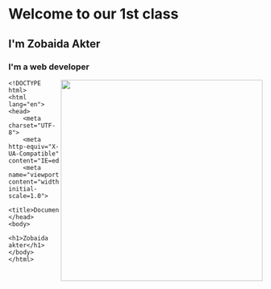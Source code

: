 # Welcome to our 1st class
## I'm Zobaida Akter
### I'm a web developer

<img src="https://encrypted-tbn0.gstatic.com/images?q=tbn:ANd9GcSsScBkuycuJFT3Vvq7Y2VHHrQYMrhYJ0HiEzgwxEuyq9LPvjMYTSdFHg0OKx_-ePkE1jE&usqp=CAU"
     align="right"
     width="400">

~~~ 
<!DOCTYPE html>
<html lang="en">
<head>
    <meta charset="UTF-8">
    <meta http-equiv="X-UA-Compatible" content="IE=edge">
    <meta name="viewport" content="width=>, initial-scale=1.0">
    <title>Document</title>
</head>
<body>
    <h1>Zobaida akter</h1>
</body>
</html> 
~~~
